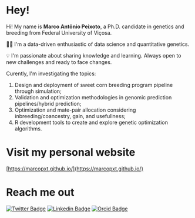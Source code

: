 # Hey!

Hi! My name is **Marco Antônio Peixoto**, a Ph.D. candidate in genetics and breeding from Federal University of Viçosa. 

👨‍💻 I'm a data-driven enthusiastic of data science and quantitative genetics.

💡 I'm passionate about sharing knowledge and learning. Always open to new challenges and ready to face changes.

Curently, I'm investigating the topics:

1. Design and deployment of sweet corn breeding program pipeline through simulation;
2. Validation and optimization methodologies in genomic prediction pipelines/hybrid prediction;
3. Optimization and mate-pair allocation considering inbreeding/coancestry, gain, and usefullness;
4. R development tools to create and explore genetic optimization algorithms.

# Visit my personal website

[https://marcopxt.github.io/](https://marcopxt.github.io/)
# Reach me out
[![Twitter Badge](https://img.shields.io/badge/-@marcopxt-6cc?style=flat-square&labelColor=6cc&logo=twitter&logoColor=white&link=https://twitter.com/marcopxt)](https://twitter.com/marcopxt)
[![Linkedin Badge](https://img.shields.io/badge/-Marco%20Antônio%20Peixoto-6cc?style=flat-square&logo=Linkedin&logoColor=white&link=https://www.linkedin.com/in/marco-antonio-peixoto-088660194/)](https://www.linkedin.com/in/marco-antônio-peixoto-088660194/)
[![Orcid Badge](https://img.shields.io/badge/-Marco%20Antônio%20Peixoto-6cc?style=flat-square&logo=Orcid&logoColor=white&link=https://www.orcid.org/0000-0003-0564-7068/)](https://orcid.org/0000-0003-0564-7068)
